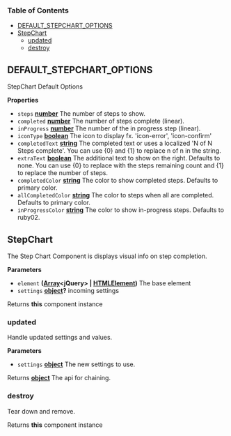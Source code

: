 <!-- Generated by documentation.js. Update this documentation by updating the source code. -->

### Table of Contents

-   [DEFAULT_STEPCHART_OPTIONS](#default_stepchart_options)
-   [StepChart](#stepchart)
    -   [updated](#updated)
    -   [destroy](#destroy)

## DEFAULT_STEPCHART_OPTIONS

StepChart Default Options

**Properties**

-   `steps` **[number](https://developer.mozilla.org/docs/Web/JavaScript/Reference/Global_Objects/Number)** The number of steps to show.
-   `completed` **[number](https://developer.mozilla.org/docs/Web/JavaScript/Reference/Global_Objects/Number)** The number of steps complete (linear).
-   `inProgress` **[number](https://developer.mozilla.org/docs/Web/JavaScript/Reference/Global_Objects/Number)** The number of the in progress step (linear).
-   `iconType` **[boolean](https://developer.mozilla.org/docs/Web/JavaScript/Reference/Global_Objects/Boolean)** The icon to display fx. 'icon-error', 'icon-confirm'
-   `completedText` **[string](https://developer.mozilla.org/docs/Web/JavaScript/Reference/Global_Objects/String)** The completed text or uses a localized 'N of N Steps complete'.
     You can use {0} and {1} to replace n of n in the string.
-   `extraText` **[boolean](https://developer.mozilla.org/docs/Web/JavaScript/Reference/Global_Objects/Boolean)** The additional text to show on the right. Defaults to none. You
     can use {0} to replace with the steps remaining count and {1} to replace the number of steps.
-   `completedColor` **[string](https://developer.mozilla.org/docs/Web/JavaScript/Reference/Global_Objects/String)** The color to show completed steps. Defaults to primary color.
-   `allCompletedColor` **[string](https://developer.mozilla.org/docs/Web/JavaScript/Reference/Global_Objects/String)** The color to steps when all are completed. Defaults to
     primary color.
-   `inProgressColor` **[string](https://developer.mozilla.org/docs/Web/JavaScript/Reference/Global_Objects/String)** The color to show in-progress steps. Defaults to ruby02.

## StepChart

The Step Chart Component is displays visual info on step completion.

**Parameters**

-   `element` **([Array](https://developer.mozilla.org/docs/Web/JavaScript/Reference/Global_Objects/Array)&lt;jQuery> | [HTMLElement](https://developer.mozilla.org/docs/Web/HTML/Element))** The base element
-   `settings` **[object](https://developer.mozilla.org/docs/Web/JavaScript/Reference/Global_Objects/Object)?** incoming settings

Returns **this** component instance

### updated

Handle updated settings and values.

**Parameters**

-   `settings` **[object](https://developer.mozilla.org/docs/Web/JavaScript/Reference/Global_Objects/Object)** The new settings to use.

Returns **[object](https://developer.mozilla.org/docs/Web/JavaScript/Reference/Global_Objects/Object)** The api for chaining.

### destroy

Tear down and remove.

Returns **this** component instance
